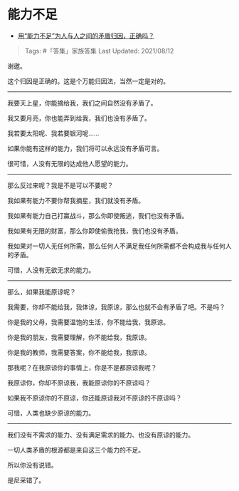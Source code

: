 # 能力不足

- [用“能力不足”为人与人之间的矛盾归因，正确吗？](https://www.zhihu.com/question/306554886/answer/557202908)

>Tags: #「答集」家族答集 
>Last Updated: 2021/08/12

谢邀。

这个归因是正确的。这是个万能归因法，当然一定是对的。

---

  

我要天上星，你能摘给我，我们之间自然没有矛盾了。

我又要月亮，你也能弄到给我，我们也没有矛盾了。

我若要太阳呢、我若要银河呢……

如果你能有这样的能力，我们将可以永远没有矛盾可言。

很可惜，人没有无限的达成他人愿望的能力。

---

那么反过来呢？我是不是可以不要呢？

我如果有能力不要你帮我摘星，我们就没有矛盾。

我如果有能力自己打赢战斗，那么你即使叛逃，我们也没有矛盾。

我如果有无限的财富，那么你即使偷我抢我，我们也没有矛盾。

我如果对一切人无任何所需，那么任何人不满足我任何所需都不会构成我与任何人的矛盾。

可惜，人没有无欲无求的能力。

---

那么，如果我能原谅呢？

我需要，你却不能给我，我体谅，我原谅，那么也就不会有矛盾了吧。不是吗？

你是我的父母，我需要温饱的生活，你不能给我，我原谅。

你是我的朋友，我需要理解，你不能给我，我原谅。

你是我的教师，我需要答案，你不能给我，我原谅。

那我呢？在我原谅你的事情上，你是不是都原谅我呢？

我原谅你，你却不原谅我，我能原谅你的不原谅吗？

如果我不原谅你的不原谅，你还能原谅我对不原谅的不原谅吗？

可惜，人类也缺少原谅的能力。

---

我们没有不需求的能力、没有满足需求的能力、也没有原谅的能力。

一切人类矛盾的根源都是来自这三个能力的不足。

所以你没有说错。

是尼采错了。
